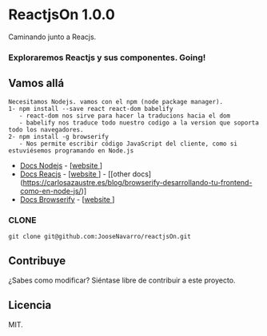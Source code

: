 # ReactjsOn 1.0.0
  Caminando junto a Reacjs. 
  
### Exploraremos Reactjs y sus componentes. Going!

## Vamos allá 
```
Necesitamos Nodejs. vamos con el npm (node package manager).
1- npm install --save react react-dom babelify
   - react-dom nos sirve para hacer la traducions hacia el dom
   - babelify nos traduce todo nuestro codigo a la version que soporta todo los navegadores.
2- npm install -g browserify
   - Nos permite escribir código JavaScript del cliente, como si estuviésemos programando en Node.js  

```

 * [Docs Nodejs](http://nodejs.org/documentation/) - [[website ](http://nodejs.org/)]
 * [Docs Reacjs](https://facebook.github.io/react/docs/hello-world.html) - [[website ](https://facebook.github.io/react/)] -        [[other docs] (https://carlosazaustre.es/blog/browserify-desarrollando-tu-frontend-como-en-node-js/)]
 * [Docs Browserify](http://browserify.org/) - [[website ](https://github.com/substack/node-browserify#usage)]


### CLONE
```
git clone git@github.com:JooseNavarro/reactjsOn.git

```

## Contribuye

¿Sabes como modificar? Siéntase libre de contribuir a este proyecto.

## Licencia

MIT.
